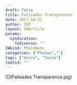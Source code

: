 ```yaml
---
draft: false
title: Palisades Transparence
date: 2017-10-22
author: SSP
layout: IWArticle
params:
  syndication:
    fediverse: ""
IWkind: PhotoNote
categories: ["Photos",""]
tags: ["micro", "Insta"]
tootid: ""
---
```

![](Palisades Transparence.jpg)